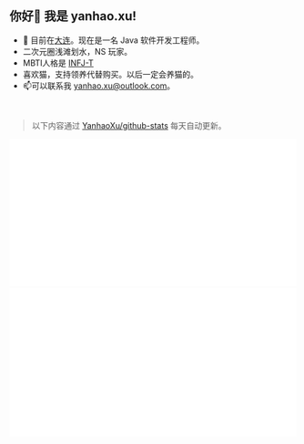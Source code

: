 ## 你好👋  我是 yanhao.xu! 
+ 🌟 目前在[大连](https://github.com/yihong0618/dalian-IT)。现在是一名 Java 软件开发工程师。
+ 二次元圈浅滩划水，NS 玩家。
+ MBTI人格是 [INFJ-T](https://www.16personalities.com/ch/infj-%E4%BA%BA%E6%A0%BC)
+ 喜欢猫，支持领养代替购买。以后一定会养猫的。
+ 📫可以联系我 [yanhao.xu@outlook.com](mailto:yanhao.xu@outlook.com)。
<br/>

> 以下内容通过 <a href="https://github.com/YanhaoXu/github-stats" target="_blank">YanhaoXu/github-stats</a> 每天自动更新。

![](https://github.com/YanhaoXu/github-stats/blob/master/generated/overview.svg)
![](https://github.com/YanhaoXu/github-stats/blob/master/generated/languages.svg)
